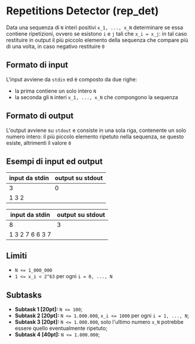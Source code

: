# Repetitions Detector (rep_det)

Data una sequenza di `N` interi positivi `x_1, ..., x_N` determinare se essa contiene ripetizioni,
ovvero se esistono `i` e `j` tali che `x_i = x_j`: in tal caso restituire in output il più piccolo
elemento della sequenza che compare più di una volta, in caso negativo restituire `0`

## Formato di input
L'input avviene da `stdin` ed è composto da due righe:
- la prima contiene un solo intero `N`
- la seconda gli `N` interi `x_1, ..., x_N` che compongono la sequenza

## Formato di output
L'output avviene su `stdout` e consiste in una sola riga, contenente un solo numero intero: il più piccolo elemento ripetuto
nella sequenza, se questo esiste, altrimenti il valore `0`

## Esempi di input ed output

|input da stdin | output su stdout |
|---|---|
|3  | 0 |
|1 3 2 | |

|input da stdin | output su stdout |
|---|---|
|8  | 3 |
|1 3 2 7 6 6 3 7 | |

## Limiti
- `N <= 1_000_000`
- `1 <= x_i < 2^63` per ogni `i = 0, ..., N`

## Subtasks
- **Subtask 1 [20pt]:** `N <= 100`;
- **Subtask 2 [20pt]:** `N <= 1.000.000`, `x_i <= 1000` per ogni `i = 1, ..., N`;
- **Subtask 3 [20pt]:** `N <= 1.000.000`, solo l'ultimo numero `x_N` potrebbe essere quello eventualmente ripetuto;
- **Subtask 4 [40pt]:** `N <= 1.000.000`;
